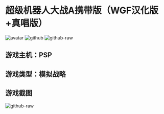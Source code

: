 # 超级机器人大战A携带版（WGF汉化版+真唱版）
![avatar](http://img.xiaoji001.com//files/9101001/8a5f6f8a604596cf5ab9da5b43cc6efd.jpg)
![github](https://github.com/CoderTonyChan/games-repo/blob/master/iOS/PSP/SAVEDATA/ULJS00143000/ICON0.PNG)
![github-raw](https://github.com/CoderTonyChan/games-repo/raw/master/iOS/PSP/SAVEDATA/ULJS00143000/ICON0.PNG)

## 游戏主机：PSP
## 游戏类型：模拟战略


## 游戏截图

![github-raw](https://raw.githubusercontent.com/CoderTonyChan/games-images-backup/master/PS/洛克人X4/5003763_20181218233021.png)


